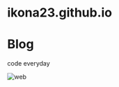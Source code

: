 # ikona23.github.io
<h1 style: "text-align:center">Blog</h1>
<p style: "text-align:center">code everyday</p>

![web](https://cloud.githubusercontent.com/assets/3063500/18814408/c0e1c284-836e-11e6-82f5-8b60a50f7888.png)
